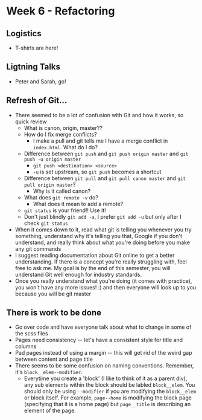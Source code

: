 # Week 6 - Refactoring

## Logistics
* T-shirts are here!

## Ligtning Talks
* Peter and Sarah, go!

## Refresh of Git...
* There seemed to be a lot of confusion with Git and how it works, so quick
  review
  * What is canon, origin, master??
  * How do I fix merge conflicts?
    * I make a pull and git tells me I have a merge conflict in `index.html`.  What do I do?
  * Difference between `git push` and `git push origin master` and `git push -u origin master`
    * `git push <destination> <source>`
    * `-u` is set upstream, so `git push` becomes a shortcut
  * Difference between `git pull` and `git pull canon master` and `git pull origin master`?
    * Why is it called canon?
  * What does `git remote -v` do?
    * What does it mean to add a remote?
  * `git status` is your friend!! Use it!
  * Don't just blindly `git add -a`, I prefer `git add -u` but only after I check
    `git status`
* When it comes down to it, read what git is telling you whenever you try something,
  understand why it's telling you that, Google if you don't understand,
  and really think about what you're doing before you make any git commands
* I suggest reading documentation about Git online to get a better understanding.
  If there is a concept you're really struggling with, feel free to ask me.  My goal
  is by the end of this semester, you will understand Git well enough for industry
  standards.
* Once you really understand what you're doing (it comes with practice), 
  you won't have any more issues! :) and then everyone will look up to you because
  you will be git master

## There is work to be done
* Go over code and have everyone talk about what to change in some of the 
  scss files
* Pages need consistency -- let's have a consistent style for title and columns
* Pad pages instead of using a margin -- this will get rid of the weird gap
  between content and page title
* There seems to be some confusion on naming conventions.  Remember, it's
  `block__elem--modifier`.
  * Everytime you create a 'block' (I like to think of it as a parent div), any 
    sub elements within the block should be labled `block__elem`.  You should
    only be using `--modifier` if you are modifying the `block__elem` or block itself.
    For example, `page--home` is modifying the block page (specifying that it is a home page)
    but `page__title` is describing an element of the page.

